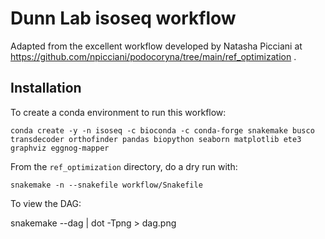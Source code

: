 # Dunn Lab isoseq workflow

Adapted from the excellent workflow developed by Natasha Picciani at https://github.com/npicciani/podocoryna/tree/main/ref_optimization .

## Installation

To create a conda environment to run this workflow:

    conda create -y -n isoseq -c bioconda -c conda-forge snakemake busco transdecoder orthofinder pandas biopython seaborn matplotlib ete3 graphviz eggnog-mapper

From the `ref_optimization` directory, do a dry run with:

    snakemake -n --snakefile workflow/Snakefile

To view the DAG:

   snakemake --dag | dot -Tpng > dag.png